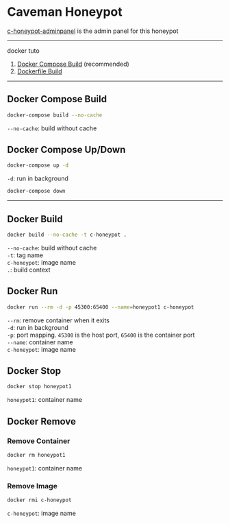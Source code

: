# Caveman Honeypot

[c-honeypot-adminpanel](https://github.com/selmankon/c-honeypot-adminpanel) is the admin panel for this honeypot

---

docker tuto

1. [Docker Compose Build](#docker-compose-build) (recommended)
1. [Dockerfile Build](#docker-build)

---

## Docker Compose Build

```bash
docker-compose build --no-cache
```

`--no-cache`: build without cache

## Docker Compose Up/Down

```bash
docker-compose up -d
```

`-d`: run in background

```bash
docker-compose down
```

---

## Docker Build

```bash
docker build --no-cache -t c-honeypot .
```

`--no-cache`: build without cache\
`-t`: tag name\
`c-honeypot`: image name\
`.`: build context

## Docker Run

```bash
docker run --rm -d -p 45300:65400 --name=honeypot1 c-honeypot
```

`--rm`: remove container when it exits\
`-d`: run in background\
`-p`: port mapping. `45300` is the host port, `65400` is the container port\
`--name`: container name\
`c-honeypot`: image name

## Docker Stop

```bash
docker stop honeypot1
```

`honeypot1`: container name

## Docker Remove

### Remove Container

```bash
docker rm honeypot1
```

`honeypot1`: container name

### Remove Image

```bash
docker rmi c-honeypot
```

`c-honeypot`: image name
